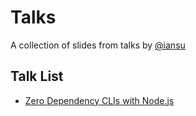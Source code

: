 # Talks

A collection of slides from talks by [@iansu](https://github.com/iansu)

## Talk List

- [Zero Dependency CLIs with Node.js](talks/zero-dependency-clis)
